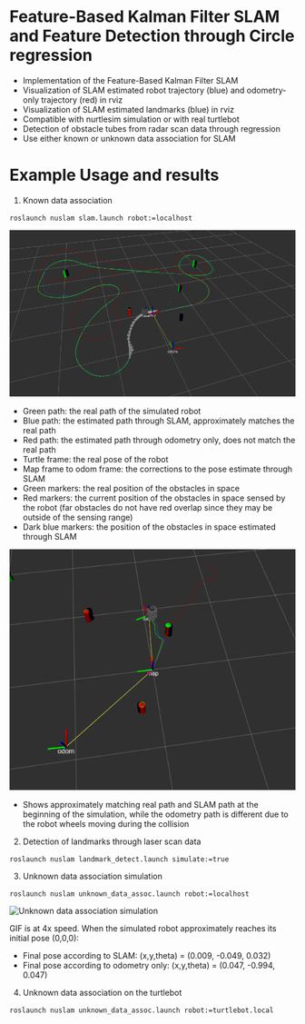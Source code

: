 # Feature-Based Kalman Filter SLAM and Feature Detection through Circle regression
* Implementation of the Feature-Based Kalman Filter SLAM
* Visualization of SLAM estimated robot trajectory (blue) and odometry-only trajectory (red) in rviz
* Visualization of SLAM estimated landmarks (blue) in rviz
* Compatible with nurtlesim simulation or with real turtlebot
* Detection of obstacle tubes from radar scan data through regression
* Use either known or unknown data association for SLAM
# Example Usage and results
1. Known data association
```
roslaunch nuslam slam.launch robot:=localhost
```
![Sample simulation](images/sim1.png)
* Green path: the real path of the simulated robot
* Blue path: the estimated path through SLAM, approximately matches the real path
* Red path: the estimated path through odometry only, does not match the real path
* Turtle frame: the real pose of the robot
* Map frame to odom frame: the corrections to the pose estimate through SLAM
* Green markers: the real position of the obstacles in space
* Red markers: the current position of the obstacles in space sensed by the robot (far obstacles do not have red overlap since they may be outside of the sensing range)
* Dark blue markers: the position of the obstacles in space estimated through SLAM

![Collision simulation](images/sim2.png)
* Shows approximately matching real path and SLAM path at the beginning of the simulation, while the odometry path is different due to the robot wheels moving during the collision

2. Detection of landmarks through laser scan data
```
roslaunch nuslam landmark_detect.launch simulate:=true
```

3. Unknown data association simulation
```
roslaunch nuslam unknown_data_assoc.launch robot:=localhost
```
![Unknown data association simulation](images/unknown_assoc_sim.gif)

GIF is at 4x speed. When the simulated robot approximately reaches its initial pose (0,0,0):
* Final pose according to SLAM: (x,y,theta) = (0.009, -0.049, 0.032)
* Final pose according to odometry only: (x,y,theta) = (0.047, -0.994, 0.047) 

4. Unknown data association on the turtlebot
```
roslaunch nuslam unknown_data_assoc.launch robot:=turtlebot.local
```

